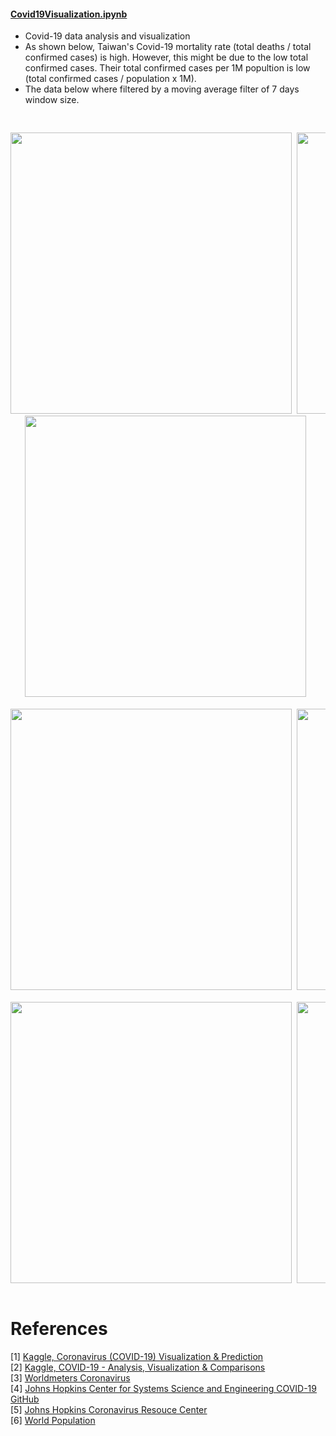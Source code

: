 #### [Covid19Visualization.ipynb](Covid19Visualization.ipynb)
* Covid-19 data analysis and visualization 
* As shown below, Taiwan's Covid-19 mortality rate (total deaths / total confirmed cases) is high. However, this might be due to the low total confirmed cases. Their total confirmed cases per 1M popultion is low (total confirmed cases / population x 1M). 
* The data below where filtered by a moving average filter of 7 days window size. 

<pre><p align="center">
<img src="https://user-images.githubusercontent.com/86133411/161902690-afe8e242-e9b2-45ac-a985-9f0abc159fd4.png"  width="450" > <img src="https://user-images.githubusercontent.com/86133411/161902702-d9b2aa1c-767c-4dcd-bd00-cac6f2a22039.png"  width="450" >
<img src="https://user-images.githubusercontent.com/86133411/161902707-28f69f1d-a8f4-485b-9929-d23679b58d88.png"  width="450" > 

<img src="https://user-images.githubusercontent.com/86133411/161902711-7b23d1e9-d672-41fd-9ecd-43e5e28cf9d0.png"  width="450" > <img src="https://user-images.githubusercontent.com/86133411/161902717-a104cce2-b088-465e-9915-c56191aef2d4.png"  width="450" > 

<img src="https://user-images.githubusercontent.com/86133411/161902728-30ffc328-ec18-470d-aaad-c788a801e62e.png"  width="450" > <img src="https://user-images.githubusercontent.com/86133411/161902724-7cdd6b48-a50d-44a6-9539-9dc1fb295ee6.png"  width="450" >
</p></pre>


# References
[1] [Kaggle, Coronavirus (COVID-19) Visualization & Prediction](https://www.kaggle.com/code/therealcyberlord/coronavirus-covid-19-visualization-prediction/notebook#US-Medical-Data-on-Testing)  </br>
[2] [Kaggle, COVID-19 - Analysis, Visualization & Comparisons](https://www.kaggle.com/code/imdevskp/covid-19-analysis-visualization-comparisons#Date-vs) </br>
[3] [Worldmeters Coronavirus](https://www.worldometers.info/coronavirus/#countries) </br>
[4] [Johns Hopkins Center for Systems Science and Engineering COVID-19 GitHub](https://github.com/CSSEGISandData/COVID-19) </br>
[5] [Johns Hopkins Coronavirus Resouce Center](https://coronavirus.jhu.edu/map.html) </br> 
[6] [World Population](https://worldpopulationreview.com/countries)</br>
